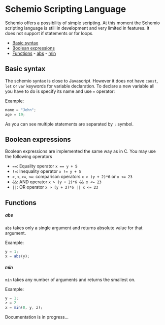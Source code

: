 Schemio Scripting Language
===========================

Schemio offers a possibility of simple scripting. At this moment the Schemio scripting language is still in development and very limited in features. It does not support if statements or for loops.

- [Basic syntax](#basic-syntax)
- [Boolean expressions](#boolean-expressions)
- [Functions](#functions)
      - [abs](#abs)
      - [min](#min)


Basic syntax
--------------

The schemio syntax is close to Javascript. However it does not have `const`, `let` or `var` keywords for variable declaration. To declare a new variable all you have to do is specify its name and use `=` operator:

Example:
```js
name = "John";
age = 19;
```

As you can see multiple statements are separated by `;` symbol.


Boolean expressions
-------------------

Boolean expressions are implemented the same way as in C. You may use the following operators

- `==`: Equality operator `x == y + 5`
- `!=`: Inequality operator `x != y + 5`
- `>`, `<`, `>=`, `<=`: comparison operators `x > (y + 2)*6` or `x <= 23`
- `&&`: AND operator `x > (y + 2)*6 && x <= 23`
- `||`: OR operator `x > (y + 2)*6 || x <= 23`



Functions
-------------

##### abs

`abs` takes only a single argument and returns absolute value for that argument.

Example:
```js
y = 1;
x = abs(y);
```

##### min

`min` takes any number of arguments and returns the smallest on.

Example:
```javascript
y = 1;
z = 2
x = min(0, y, z);
```


Documentation is in progress...